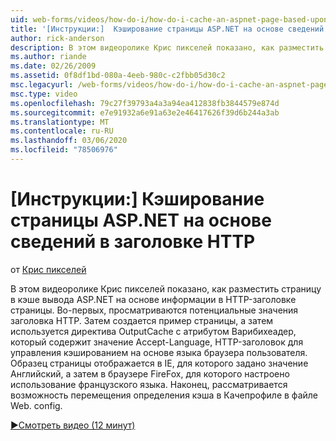 ```yaml
---
uid: web-forms/videos/how-do-i/how-do-i-cache-an-aspnet-page-based-upon-information-in-the-http-header
title: '[Инструкции:]  Кэширование страницы ASP.NET на основе сведений в заголовке HTTP | Документация Майкрософт'
author: rick-anderson
description: В этом видеоролике Крис пикселей показано, как разместить страницу в кэше вывода ASP.NET на основе информации в HTTP-заголовке страницы. Во-первых, потенциальный HTTP верхни...
ms.author: riande
ms.date: 02/26/2009
ms.assetid: 0f8df1bd-080a-4eeb-980c-c2fbb05d30c2
msc.legacyurl: /web-forms/videos/how-do-i/how-do-i-cache-an-aspnet-page-based-upon-information-in-the-http-header
msc.type: video
ms.openlocfilehash: 79c27f39793a4a3a94ea412838fb3844579e874d
ms.sourcegitcommit: e7e91932a6e91a63e2e46417626f39d6b244a3ab
ms.translationtype: MT
ms.contentlocale: ru-RU
ms.lasthandoff: 03/06/2020
ms.locfileid: "78506976"
---
```

# <a name="how-do-i--cache-an-aspnet-page-based-upon-information-in-the-http-header"></a>[Инструкции:]  Кэширование страницы ASP.NET на основе сведений в заголовке HTTP

от [Крис пикселей](https://twitter.com/chrispels)

В этом видеоролике Крис пикселей показано, как разместить страницу в кэше вывода ASP.NET на основе информации в HTTP-заголовке страницы. Во-первых, просматриваются потенциальные значения заголовка HTTP. Затем создается пример страницы, а затем используется директива OutputCache с атрибутом Варибихеадер, который содержит значение Accept-Language, HTTP-заголовок для управления кэшированием на основе языка браузера пользователя. Образец страницы отображается в IE, для которого задано значение Английский, а затем в браузере FireFox, для которого настроено использование французского языка. Наконец, рассматривается возможность перемещения определения кэша в Качепрофиле в файле Web. config.

[&#9654;Смотреть видео (12 минут)](https://channel9.msdn.com/Blogs/ASP-NET-Site-Videos/how-do-i-cache-an-aspnet-page-based-upon-information-in-the-http-header)
